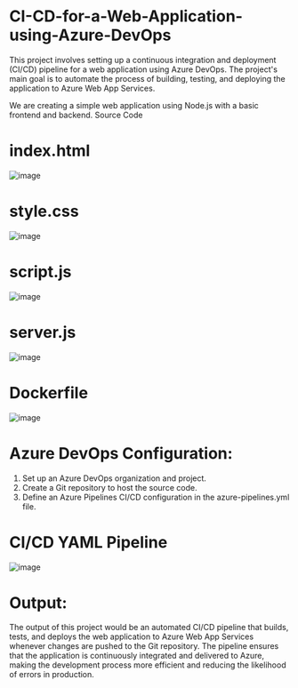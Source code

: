 # CI-CD-for-a-Web-Application-using-Azure-DevOps

This project involves setting up a continuous integration and deployment (CI/CD) pipeline for a web application using Azure DevOps. The project's main goal is to automate the process of building, testing, and deploying the application to Azure Web App Services.

We are creating a simple web application using Node.js with a basic frontend and backend.
Source Code

# index.html
![image](https://github.com/NilutpalPaul/CI-CD-for-a-Web-Application-using-Azure-DevOps/assets/85864155/858b8478-9d84-4dda-8e93-a31d3a89301b)


# style.css
![image](https://github.com/NilutpalPaul/CI-CD-for-a-Web-Application-using-Azure-DevOps/assets/85864155/aeeffd96-c65e-4ecc-8a1a-63b0ec853f43)


# script.js
![image](https://github.com/NilutpalPaul/CI-CD-for-a-Web-Application-using-Azure-DevOps/assets/85864155/d8a2cf28-3740-4eb9-b678-e47e86a2cc36)


# server.js
![image](https://github.com/NilutpalPaul/CI-CD-for-a-Web-Application-using-Azure-DevOps/assets/85864155/295287b8-32b9-46bd-80c5-e7342af70aa1)


# Dockerfile
![image](https://github.com/NilutpalPaul/CI-CD-for-a-Web-Application-using-Azure-DevOps/assets/85864155/1137fda7-6fd5-4a89-bc5e-79b360eb4533)


# Azure DevOps Configuration:

1. Set up an Azure DevOps organization and project.
2. Create a Git repository to host the source code.
3. Define an Azure Pipelines CI/CD configuration in the azure-pipelines.yml file.


# CI/CD YAML Pipeline
![image](https://github.com/NilutpalPaul/CI-CD-for-a-Web-Application-using-Azure-DevOps/assets/85864155/e88b2063-d7f1-4906-a12a-b5c54d59b379)


# Output:
The output of this project would be an automated CI/CD pipeline that builds, tests, and deploys the web application to Azure Web App Services whenever changes are pushed to the Git repository. The pipeline ensures that the application is continuously integrated and delivered to Azure, making the development process more efficient and reducing the likelihood of errors in production.

